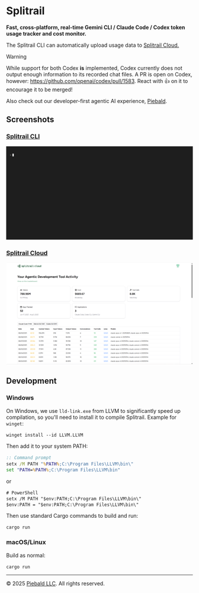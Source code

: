 # Splitrail

**Fast, cross-platform, real-time Gemini CLI / Claude Code / Codex token usage tracker and cost monitor.**

The Splitrail CLI can automatically upload usage data to [Splitrail Cloud.](https://splitrail.dev)

> [!WARNING]
> While support for both Codex **is** implemented, Codex currently does not output enough information to its recorded chat files.  A PR is open on Codex, however: https://github.com/openai/codex/pull/1583.  React with :+1: on it to encourage it to be merged!

Also check out our developer-first agentic AI experience, [Piebald](https://piebald.ai/).

## Screenshots

### [Splitrail CLI](https://splitrail.dev)
<img width="750" alt="Screenshot of the Splitrail CLI" src="https://raw.githubusercontent.com/Piebald-AI/splitrail/main/screenshots/cli.gif" />

### [Splitrail Cloud](https://splitrail.dev)
<img width="750" alt="Screenshot of Splitrail Cloud" src="https://raw.githubusercontent.com/Piebald-AI/splitrail/main/screenshots/cloud.png" />

## Development

### Windows

On Windows, we use `lld-link.exe` from LLVM to significantly speed up compilation, so you'll need to install it to compile Splitrail.  Example for `winget`:

```shell
winget install --id LLVM.LLVM
```

Then add it to your system PATH:
```cmd
:: Command prompt
setx /M PATH "%PATH%;C:\Program Files\LLVM\bin\"
set "PATH=%PATH%;C:\Program Files\LLVM\bin"
```
or
```pwsh
# PowerShell
setx /M PATH "$env:PATH;C:\Program Files\LLVM\bin\"
$env:PATH = "$env:PATH;C:\Program Files\LLVM\bin\"
```

Then use standard Cargo commands to build and run:

```shell
cargo run
```

### macOS/Linux

Build as normal:
```
cargo run
```


-----

© 2025 [Piebald LLC](https://piebald.ai). All rights reserved.
